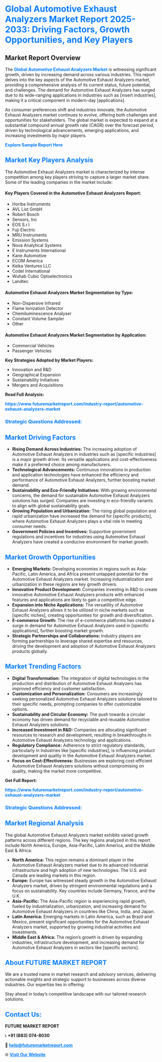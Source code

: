 <h1 style="color: #007BFF;">Global Automotive Exhaust Analyzers Market Report 2025-2033: Driving Factors, Growth Opportunities, and Key Players</h1>

<section id="overview">
<h2>Market Report Overview</h2>
<p>The <a href="https://www.futuremarketreport.com/industry-report/automotive-exhaust-analyzers-market" style="color: #007BFF; text-decoration: none;"><strong>Global Automotive Exhaust Analyzers Market</strong></a> is witnessing significant growth, driven by increasing demand across various industries. This report delves into the key aspects of the Automotive Exhaust Analyzers market, providing a comprehensive analysis of its current status, future potential, and challenges. The demand for Automotive Exhaust Analyzers has surged due to its wide-ranging applications in industries such as [insert industries], making it a critical component in modern-day [applications].</p>
<p>As consumer preferences shift and industries innovate, the Automotive Exhaust Analyzers market continues to evolve, offering both challenges and opportunities for stakeholders. The global market is expected to expand at a substantial compound annual growth rate (CAGR) over the forecast period, driven by technological advancements, emerging applications, and increasing investments by major players.</p>
</section>

<section id="overview">
<p><a href="https://www.futuremarketreport.com/request-sample/reportId=90833" style="color: #007BFF; text-decoration: none;"><strong>Explore Sample Report Here</strong></a></p>
</section>

<section id="key-players">
<h2 style="color: #007BFF;">Market Key Players Analysis</h2>
<p>The Automotive Exhaust Analyzers market is characterized by intense competition among key players striving to capture a larger market share. Some of the leading companies in the market include:</p>
<h4>Key Players Covered in the Automotive Exhaust Analyzers Report:</h4>
<ul><li>Horiba Instruments</li><li>AVL List GmbH</li><li>Robert Bosch</li><li>Sensors, Inc</li><li>EOS S.r.l</li><li>Fuji Electric</li><li>MRU Instruments</li><li>Emission Systems</li><li>Nova Analytical Systems</li><li>E Instruments International</li><li>Kane Automotive</li><li>ECOM America</li><li>Keika Ventures LLC</li><li>Codel International</li><li>Wuhab Cubic Optoelectronics</li><li>Landtec</li></ul>
<h4>Automotive Exhaust Analyzers Market Segmentation by Type:</h4>
<ul><li>Non-Dispersive Infrared</li><li>Flame Ionization Detector</li><li>Chemiluminescence Analyser</li><li>Constant Volume Sampler</li><li>Other</li></ul>

<h4>Automotive Exhaust Analyzers Market Segmentation by Application:</h4>
<ul><li>Commercial Vehicles</li><li>Passenger Vehicles</li></ul>
<p><strong>Key Strategies Adopted by Market Players:</strong></p>
<ul>
<li>Innovation and R&D</li>
<li>Geographical Expansion</li>
<li>Sustainability Initiatives</li>
<li>Mergers and Acquisitions</li>
</ul>
</section>

<section>
<p><strong>Read Full Analysis: </strong></p><a href="https://www.futuremarketreport.com/industry-report/automotive-exhaust-analyzers-market" style="color: #007BFF; text-decoration: none;"><strong>https://www.futuremarketreport.com/industry-report/automotive-exhaust-analyzers-market</strong></a>
<h3 style="color: #007BFF;">Strategic Questions Addressed:</h3>
</section>

<section id="driving-factors">
<h2 style="color: #007BFF;">Market Driving Factors</h2>
<ul>
<li><strong>Rising Demand Across Industries:</strong> The increasing adoption of Automotive Exhaust Analyzers in industries such as [specific industries] is a major growth driver. Its versatile applications and cost-effectiveness make it a preferred choice among manufacturers.</li>
<li><strong>Technological Advancements:</strong> Continuous innovations in production and application technologies have enhanced the efficiency and performance of Automotive Exhaust Analyzers, further boosting market demand.</li>
<li><strong>Sustainability and Eco-Friendly Initiatives:</strong> With growing environmental concerns, the demand for sustainable Automotive Exhaust Analyzers solutions has surged. Companies are investing in eco-friendly variants to align with global sustainability goals.</li>
<li><strong>Growing Population and Urbanization:</strong> The rising global population and rapid urbanization have increased the demand for [specific products], where Automotive Exhaust Analyzers plays a vital role in meeting consumer needs.</li>
<li><strong>Government Policies and Incentives:</strong> Supportive government regulations and incentives for industries using Automotive Exhaust Analyzers have created a conducive environment for market growth.</li>
</ul>
</section>

<section id="growth-opportunities">
<h2 style="color: #007BFF;">Market Growth Opportunities</h2>
<ul>
<li><strong>Emerging Markets:</strong> Developing economies in regions such as Asia-Pacific, Latin America, and Africa present untapped potential for the Automotive Exhaust Analyzers market. Increasing industrialization and urbanization in these regions are key growth drivers.</li>
<li><strong>Innovative Product Development:</strong> Companies investing in R&D to create innovative Automotive Exhaust Analyzers products with enhanced features and applications are likely to gain a competitive edge.</li>
<li><strong>Expansion into Niche Applications:</strong> The versatility of Automotive Exhaust Analyzers allows it to be utilized in niche markets such as [specific niches], creating opportunities for growth and diversification.</li>
<li><strong>E-commerce Growth:</strong> The rise of e-commerce platforms has created a surge in demand for Automotive Exhaust Analyzers used in [specific applications], further boosting market growth.</li>
<li><strong>Strategic Partnerships and Collaborations:</strong> Industry players are forming partnerships to leverage shared expertise and resources, driving the development and adoption of Automotive Exhaust Analyzers products globally.</li>
</ul>
</section>

<section id="trending-factors">
<h2 style="color: #007BFF;">Market Trending Factors</h2>
<ul>
<li><strong>Digital Transformation:</strong> The integration of digital technologies in the production and distribution of Automotive Exhaust Analyzers has improved efficiency and customer satisfaction.</li>
<li><strong>Customization and Personalization:</strong> Consumers are increasingly seeking personalized Automotive Exhaust Analyzers solutions tailored to their specific needs, prompting companies to offer customizable options.</li>
<li><strong>Sustainability and Circular Economy:</strong> The push towards a circular economy has driven demand for recyclable and reusable Automotive Exhaust Analyzers solutions.</li>
<li><strong>Increased Investment in R&D:</strong> Companies are allocating significant resources to research and development, resulting in breakthroughs in Automotive Exhaust Analyzers technology and applications.</li>
<li><strong>Regulatory Compliance:</strong> Adherence to strict regulatory standards, particularly in industries like [specific industries], is influencing product development and quality in the Automotive Exhaust Analyzers market.</li>
<li><strong>Focus on Cost-Effectiveness:</strong> Businesses are exploring cost-efficient Automotive Exhaust Analyzers solutions without compromising on quality, making the market more competitive.</li>
</ul>
</section>

<section>
<p><strong>Get Full Report: </strong></p><a href="https://www.futuremarketreport.com/industry-report/automotive-exhaust-analyzers-market" style="color: #007BFF; text-decoration: none;"><strong>https://www.futuremarketreport.com/industry-report/automotive-exhaust-analyzers-market</strong></a>
<h3 style="color: #007BFF;">Strategic Questions Addressed:</h3>
</section>


<section id="regional-analysis">
<h2 style="color: #007BFF;">Market Regional Analysis</h2>
<p>The global Automotive Exhaust Analyzers market exhibits varied growth patterns across different regions. The key regions analyzed in this report include North America, Europe, Asia-Pacific, Latin America, and the Middle East & Africa:</p>
<ul>
<li><strong>North America:</strong> This region remains a dominant player in the Automotive Exhaust Analyzers market due to its advanced industrial infrastructure and high adoption of new technologies. The U.S. and Canada are leading markets in this region.</li>
<li><strong>Europe:</strong> Europe has witnessed steady growth in the Automotive Exhaust Analyzers market, driven by stringent environmental regulations and a focus on sustainability. Key countries include Germany, France, and the U.K.</li>
<li><strong>Asia-Pacific:</strong> The Asia-Pacific region is experiencing rapid growth, fueled by industrialization, urbanization, and increasing demand for Automotive Exhaust Analyzers in countries like China, India, and Japan.</li>
<li><strong>Latin America:</strong> Emerging markets in Latin America, such as Brazil and Mexico, present significant opportunities for the Automotive Exhaust Analyzers market, supported by growing industrial activities and investments.</li>
<li><strong>Middle East & Africa:</strong> The region’s growth is driven by expanding industries, infrastructure development, and increasing demand for Automotive Exhaust Analyzers in sectors like [specific sectors].</li>
</ul>
</section>

<footer>
<h2 style="color: #007BFF;">About FUTURE MARKET REPORT</h2>
<p>We are a trusted name in market research and advisory services, delivering actionable insights and strategic support to businesses across diverse industries. Our expertise lies in offering:</p>

<p>Stay ahead in today’s competitive landscape with our tailored research solutions.</p>

<h2 style="color: #007BFF;">Contact Us:</h2>
<p><strong>FUTURE MARKET REPORT</strong></p>
<p>📞 <strong>+91 (883) 074-8030</strong></p>
<p>📧 <strong><a href="mailto:help@futuremarketreport.com" style="color: #007BFF;">help@futuremarketreport.com</a></strong></p>
<p>🌐 <strong><a href="https://www.futuremarketreport.com/" style="color: #007BFF;">Visit Our Website</a></strong></p>
</footer>